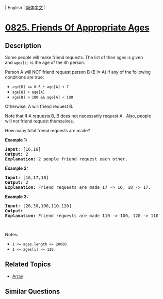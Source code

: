 
| English | [简体中文](README.md) |

# [0825. Friends Of Appropriate Ages](https://leetcode-cn.com/problems/friends-of-appropriate-ages/)

## Description

<p>Some people will make friend requests. The&nbsp;list of their ages is given and&nbsp;<code>ages[i]</code>&nbsp;is the age of the&nbsp;ith person.&nbsp;</p>

<p>Person A will NOT friend request person B (B != A) if any of the following conditions are true:</p>

<ul>
	<li><code>age[B]&nbsp;&lt;= 0.5 * age[A]&nbsp;+ 7</code></li>
	<li><code>age[B]&nbsp;&gt; age[A]</code></li>
	<li><code>age[B]&nbsp;&gt; 100 &amp;&amp;&nbsp;age[A]&nbsp;&lt; 100</code></li>
</ul>

<p>Otherwise, A will friend request B.</p>

<p>Note that if&nbsp;A requests B, B does not necessarily request A.&nbsp; Also, people will not friend request themselves.</p>

<p>How many total friend requests are made?</p>

<p><strong>Example 1:</strong></p>

<pre>
<strong>Input: </strong>[16,16]
<strong>Output: </strong>2
<strong>Explanation: </strong>2 people friend request each other.
</pre>

<p><strong>Example 2:</strong></p>

<pre>
<strong>Input: </strong>[16,17,18]
<strong>Output: </strong>2
<strong>Explanation: </strong>Friend requests are made 17 -&gt; 16, 18 -&gt; 17.</pre>

<p><strong>Example 3:</strong></p>

<pre>
<strong>Input: </strong>[20,30,100,110,120]
<strong>Output: </strong>
<strong>Explanation: </strong>Friend requests are made 110 -&gt; 100, 120 -&gt; 110, 120 -&gt; 100.
</pre>

<p>&nbsp;</p>

<p>Notes:</p>

<ul>
	<li><code>1 &lt;= ages.length&nbsp;&lt;= 20000</code>.</li>
	<li><code>1 &lt;= ages[i] &lt;= 120</code>.</li>
</ul>


## Related Topics

- [Array](https://leetcode-cn.com/tag/array)

## Similar Questions


